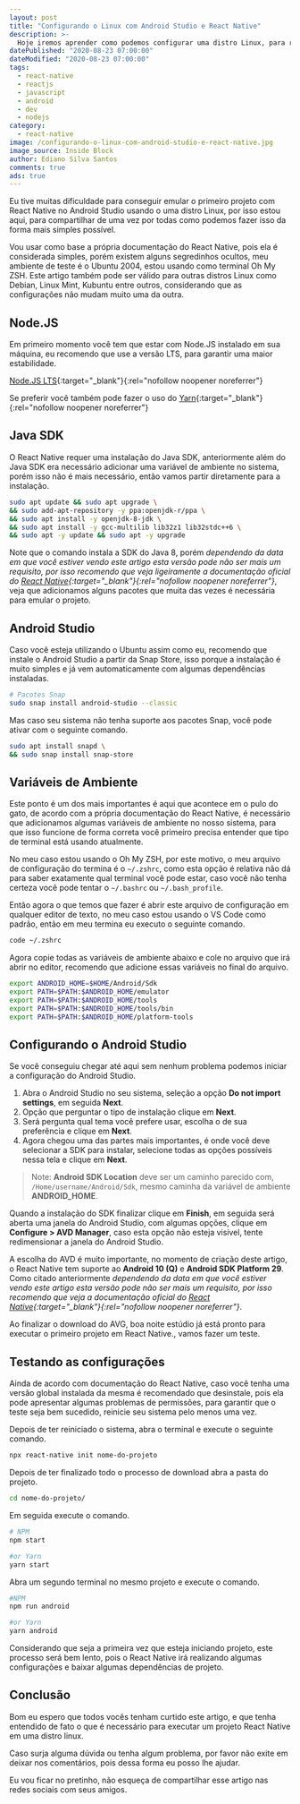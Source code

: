 ```yaml
---
layout: post
title: "Configurando o Linux com Android Studio e React Native"
description: >- 
  Hoje iremos aprender como podemos configurar uma distro Linux, para rodar qualquer projeto React Native no Android Studio.
datePublished: "2020-08-23 07:00:00"
dateModified: "2020-08-23 07:00:00"
tags:
  - react-native
  - reactjs
  - javascript
  - android
  - dev
  - nodejs
category:
  - react-native
image: /configurando-o-linux-com-android-studio-e-react-native.jpg
image_source: Inside Block
author: Ediano Silva Santos
comments: true
ads: true
---
```


Eu tive muitas dificuldade para conseguir emular o primeiro projeto com React Native no Android Studio usando o uma distro Linux, por isso estou aqui, para compartilhar de uma vez por todas como podemos fazer isso da forma mais simples possível.

Vou usar como base a própria documentação do React Native, pois ela é considerada simples, porém existem alguns segredinhos ocultos, meu ambiente de teste é o Ubuntu 2004, estou usando como terminal Oh My ZSH. Este artigo também pode ser válido para outras distros Linux como Debian, Linux Mint, Kubuntu entre outros, considerando que as configurações não mudam muito uma da outra.

## Node.JS

Em primeiro momento você tem que estar com Node.JS instalado em sua máquina, eu recomendo que use a versão LTS, para garantir uma maior estabilidade.

[Node.JS LTS](https://github.com/nodesource/distributions/blob/master/README.md){:target="_blank"}{:rel="nofollow noopener noreferrer"}

Se preferir você também pode fazer o uso do [Yarn](https://classic.yarnpkg.com/en/docs/install/#debian-stable){:target="_blank"}{:rel="nofollow noopener noreferrer"}

## Java SDK

O React Native requer uma instalação do Java SDK, anteriormente além do Java SDK era necessário adicionar uma variável de ambiente no sistema, porém isso não é mais necessário, então vamos partir diretamente para a instalação.

```bash
sudo apt update && sudo apt upgrade \
&& sudo add-apt-repository -y ppa:openjdk-r/ppa \
&& sudo apt install -y openjdk-8-jdk \
&& sudo apt install -y gcc-multilib lib32z1 lib32stdc++6 \
&& sudo apt -y update && sudo apt -y upgrade
```

Note que o comando instala a SDK do Java 8, porém *dependendo da data em que você estiver vendo este artigo esta versão pode não ser mais um requisito, por isso recomendo que veja ligeiramente a documentação oficial do [React Native](https://reactnative.dev/docs/environment-setup){:target="_blank"}{:rel="nofollow noopener noreferrer"}*, veja que adicionamos alguns pacotes que muita das vezes é necessária para emular o projeto.

## Android Studio

Caso você esteja utilizando o Ubuntu assim como eu, recomendo que instale o Android Studio a partir da Snap Store, isso porque a instalação é muito simples e já vem automaticamente com algumas dependências instaladas.

```bash
# Pacotes Snap
sudo snap install android-studio --classic
```

Mas caso seu sistema não tenha suporte aos pacotes Snap, você pode ativar com o seguinte comando.

```bash
sudo apt install snapd \
&& sudo snap install snap-store
```

## Variáveis de Ambiente

Este ponto é um dos mais importantes é aqui que acontece em o pulo do gato, de acordo com a própria documentação do React Native, é necessário que adicionamos algumas variáveis de ambiente no nosso sistema, para que isso funcione de forma correta você primeiro precisa entender que tipo de terminal está usando atualmente.

No meu caso estou usando o Oh My ZSH, por este motivo, o meu arquivo de configuração do termina é o `~/.zshrc`, como esta opção é relativa não dá para saber exatamente qual terminal você pode estar, caso você não tenha certeza você pode tentar o `~/.bashrc` ou `~/.bash_profile`.

Então agora o que temos que fazer é abrir este arquivo de configuração em qualquer editor de texto, no meu caso estou usando o VS Code como padrão, então em meu termina eu executo o seguinte comando.

```bash
code ~/.zshrc
```

 Agora copie todas as variáveis de ambiente abaixo e cole no arquivo que irá abrir no editor, recomendo que adicione essas variáveis no final do arquivo.

```bash
export ANDROID_HOME=$HOME/Android/Sdk
export PATH=$PATH:$ANDROID_HOME/emulator
export PATH=$PATH:$ANDROID_HOME/tools
export PATH=$PATH:$ANDROID_HOME/tools/bin
export PATH=$PATH:$ANDROID_HOME/platform-tools
```

## Configurando o Android Studio

Se você conseguiu chegar até aqui sem nenhum problema podemos iniciar a configuração do Android Studio.

1. Abra o Android Studio no seu sistema, seleção a opção **Do not import settings**, em seguida **Next**.
2. Opção que perguntar o tipo de instalação clique em **Next**.
3. Será pergunta qual tema você prefere usar, escolha o de sua preferência e clique em **Next**.
4. Agora chegou uma das partes mais importantes, é onde você deve selecionar a SDK para instalar, selecione todas as opções possíveis nessa tela e clique em **Next**.

> Note: **Android SDK Location** deve ser um caminho parecido com, `/Home/username/Android/Sdk`, mesmo caminha da variável de ambiente **ANDROID_HOME**.

Quando a instalação do SDK finalizar clique em **Finish**, em seguida será aberta uma janela do Android Studio, com algumas opções, clique em **Configure > AVD Manager**, caso esta opção não esteja visível, tente redimensionar a janela do Android Studio.

A escolha do AVD é muito importante, no momento de criação deste artigo, o React Native tem suporte ao **Android 10 (Q)** e **Android SDK Platform 29**. Como citado anteriormente *dependendo da data em que você estiver vendo este artigo esta versão pode não ser mais um requisito, por isso recomendo que veja a documentação oficial do [React Native](https://reactnative.dev/docs/environment-setup){:target="_blank"}{:rel="nofollow noopener noreferrer"}*.

Ao finalizar o download do AVG, boa noite estúdio já está pronto para executar o primeiro projeto em React Native., vamos fazer um teste.

## Testando as configurações

Ainda de acordo com documentação do React Native, caso você tenha uma versão global instalada da mesma é recomendado que desinstale, pois ela pode apresentar algumas problemas de permissões, para garantir que o teste seja bem sucedido, reinicie seu sistema pelo menos uma vez.

Depois de ter reiniciado o sistema, abra o terminal e execute o seguinte comando.

```bash
npx react-native init nome-do-projeto
```

Depois de ter finalizado todo o processo de download abra a pasta do projeto.

```bash
cd nome-do-projeto/
```

Em seguida execute o comando.

```bash
# NPM
npm start

#or Yarn
yarn start
```

Abra um segundo terminal no mesmo projeto e execute o comando.

```bash
#NPM
npm run android

#or Yarn
yarn android
```

Considerando que seja a primeira vez que esteja iniciando projeto, este processo será bem lento, pois o React Native irá realizando algumas configurações e baixar algumas dependências de projeto.

## Conclusão

Bom eu espero que todos vocês tenham curtido este artigo, e que tenha entendido de fato o que é necessário para executar um projeto React Native em uma distro linux.

Caso surja alguma dúvida ou tenha algum problema, por favor não exite em deixar nos comentários, pois dessa forma eu posso lhe ajudar.

Eu vou ficar no pretinho, não esqueça de compartilhar esse artigo nas redes sociais com seus amigos.
